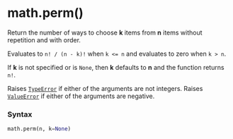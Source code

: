 # math.perm()

Return the number of ways to choose **k** items from **n** items without repetition and with order.

Evaluates to `n! / (n - k)!` when `k <= n` and evaluates to zero when `k > n`.

If **k** is not specified or is `None`, then **k** defaults to **n** and the function returns `n!`.

Raises [`TypeError`](/exceptions/TypeError.md) if either of the arguments are not integers. Raises [`ValueError`](/exceptions/ValueError.md) if either of the arguments are negative.

### Syntax

```python
math.perm(n, k=None)
```